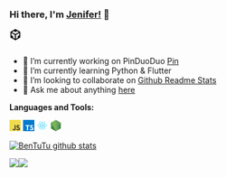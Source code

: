 ### Hi there, I'm [Jenifer!](https://BenTuTu.github.io) 👋

<a href="https://github.com/BenTuTu/BenTuTu.github.io">
  <img align="left" alt="" width="20px" src="https://raw.githubusercontent.com/anuraghazra/anuraghazra/master/assets/codesandbox.svg" />
</a>
<a href="http://39.107.111.180/">
  <img align="left" alt="" width="21px" src="https://raw.githubusercontent.com/anuraghazra/anuraghazra/master/assets/twitter.svg" />
</a>
<a href="https://discord.gg/VK4k3Br">
  <img align="left" alt="" width="21px" src="https://raw.githubusercontent.com/anuraghazra/anuraghazra/master/assets/discord-round.svg" />
</a>

<br />
<br />

- 🔭 I’m currently working on PinDuoDuo [Pin](https://m.pinduoduo.com/)
- 🌱 I’m currently learning Python & Flutter
- 👯 I’m looking to collaborate on [Github Readme Stats](https://github.com/BenTuTu/BenTuTu.github.io)
- 💬 Ask me about anything [here](http://39.107.111.180/)

**Languages and Tools:**  

<code><img height="20" src="https://raw.githubusercontent.com/github/explore/80688e429a7d4ef2fca1e82350fe8e3517d3494d/topics/javascript/javascript.png"></code>
<code><img height="20" src="https://raw.githubusercontent.com/github/explore/80688e429a7d4ef2fca1e82350fe8e3517d3494d/topics/typescript/typescript.png"></code>
<code><img height="20" src="https://raw.githubusercontent.com/github/explore/80688e429a7d4ef2fca1e82350fe8e3517d3494d/topics/react/react.png"></code>
<code><img height="20" src="https://raw.githubusercontent.com/github/explore/80688e429a7d4ef2fca1e82350fe8e3517d3494d/topics/nodejs/nodejs.png"></code>

<!--- 
  if you have forked this to use on your profile, 
  Change the `github-readme-stats.anuraghazra1.vercel.app` to `github-readme-stats.vercel.app` 
--->

[![BenTuTu github stats](https://github-readme-stats.anuraghazra1.vercel.app/api?username=BenTuTu&show_icons=true&title_color=fff&icon_color=79ff97&text_color=9f9f9f&bg_color=151515)](https://github.com/BenTuTu/BenTuTu.github.io)

<a href="https://github.com/BenTuTu/practice-react-hooks">
  <img align="left" src="https://github-readme-stats.anuraghazra1.vercel.app/api/pin/?username=BenTuTu&repo=practice-react-hooks&title_color=fff&icon_color=79ff97&text_color=9f9f9f&bg_color=151515" />
</a>

<a href="https://github.com/BenTuTu/BenTuTu.github.io">
  <img align="left" src="https://github-readme-stats.anuraghazra1.vercel.app/api/pin/?username=BenTuTu&repo=BenTuTu.github.io&title_color=fff&icon_color=79ff97&text_color=9f9f9f&bg_color=151515" />
</a>
